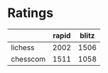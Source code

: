 # Ratings

|          | rapid | blitz |
|----------|-------|-------|
| lichess  | 2002 | 1506 |
| chesscom | 1511 | 1058 |
